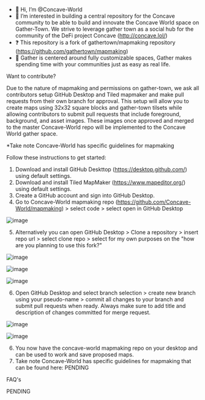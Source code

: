 - 👋 Hi, I’m @Concave-World
- 👀 I’m interested in building a central repository for the Concave community to be able to build and innovate the Concave World space on Gather-Town. We strive to leverage gather town as a social hub for the community of the DeFi project Concave (http://concave.lol/)
- ❓ This repository is a fork of gathertown/mapmaking repository (https://github.com/gathertown/mapmaking)
- 🍯 Gather is centered around fully customizable spaces, Gather makes spending time with your communities just as easy as real life.

Want to contribute?

Due to the nature of mapmaking and permissions on gather-town, we ask all contributors setup GitHub Desktop and Tiled mapmaker and make pull requests from their own branch for approval. This setup will allow you to create maps using 32x32 square blocks and gather-town tilsets while allowing contributors to submit pull requests that include foreground, background, and asset images. These images once approved and merged to the master Concave-World repo will be implemented to the Concave World gather space.

*Take note Concave-World has specific guidelines for mapmaking

Follow these instructions to get started:
1. Download and install GitHub Deskttop (https://desktop.github.com/) using default settings.
2. Download and install Tiled MapMaker (https://www.mapeditor.org/) using default settings.
3. Create a GitHub account and sign into GitHub Desktop.
4. Go to Concave-World mapmaking repo (https://github.com/Concave-World/mapmaking) > select code > select open in GitHub Desktop

![image](https://user-images.githubusercontent.com/99355623/156031997-a59c28c2-6b9c-47c6-bde5-79e14dc99a7f.png)

5. Alternatively you can open GitHub Desktop > Clone a repository > insert repo url > select clone repo > select for my own purposes on the "how are you planning to use this fork?"

![image](https://user-images.githubusercontent.com/99355623/156032160-2d7cd680-1fd5-421c-9875-26c90a537a24.png)

![image](https://user-images.githubusercontent.com/99355623/156032294-1059e998-668d-4719-bb66-0c2e6f46574a.png)

![image](https://user-images.githubusercontent.com/99355623/156034952-80d37c1a-b9bd-413b-b5a4-b5190f7de9f8.png)

6. Open GitHub Desktop and select branch selection > create new branch using your pseudo-name > commit all changes to your branch and submit pull requests when ready. Always make sure to add title and description of changes committed for merge request.

![image](https://user-images.githubusercontent.com/99355623/156035254-d9e1d843-682a-4173-85d2-a50211a0cc5d.png)

![image](https://user-images.githubusercontent.com/99355623/156035422-7f402918-07f8-4c97-babb-a51311340e46.png)

6. You now have the concave-world mapmaking repo on your desktop and can be used to work and save proposed maps.
7. Take note Concave-World has specific guidelines for mapmaking that can be found here: PENDING

FAQ's

PENDING
